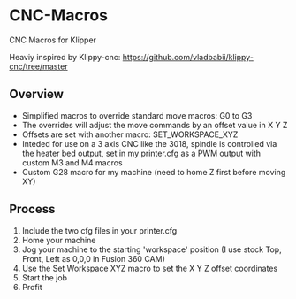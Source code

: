 # CNC-Macros
CNC Macros for Klipper

Heaviy inspired by Klippy-cnc: https://github.com/vladbabii/klippy-cnc/tree/master


## Overview
* Simplified macros to override standard move macros: G0 to G3
* The overrides will adjust the move commands by an offset value in X Y Z
* Offsets are set with another macro: SET_WORKSPACE_XYZ
* Inteded for use on a 3 axis CNC like the 3018, spindle is controlled via the heater bed output, set in my printer.cfg as a PWM output with custom M3 and M4 macros
* Custom G28 macro for my machine (need to home Z first before moving XY)


## Process
1. Include the two cfg files in your printer.cfg
1. Home your machine
1. Jog your machine to the starting 'workspace' position (I use stock Top, Front, Left as 0,0,0 in Fusion 360 CAM)
1. Use the Set Workspace XYZ macro to set the X Y Z offset coordinates
1. Start the job
1. Profit

